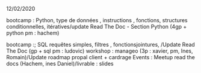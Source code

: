 12/02/2020

bootcamp : Python, type de données , instructions , fonctions, structures conditionnelles, itératives/update Read The Doc - Section Python (4gp + python pm : hachem)

bootcamp :; SQL requêtes simples, filtres , fonctionsjointures, /Update Read The Doc (gp + sql pm : ludovic)
workshop : manageo (3p : xavier, pm, Ines, Romain)/Update roadmap propal client + cardrage 
Events : Meetup read the docs (Hachem, ines Daniel)/livrable : slides